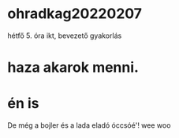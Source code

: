 # ohradkag20220207
hétfő 5. óra ikt, bevezető gyakorlás
# haza akarok menni.
# én is
De még a bojler és a lada eladó óccsóé'!
wee woo
